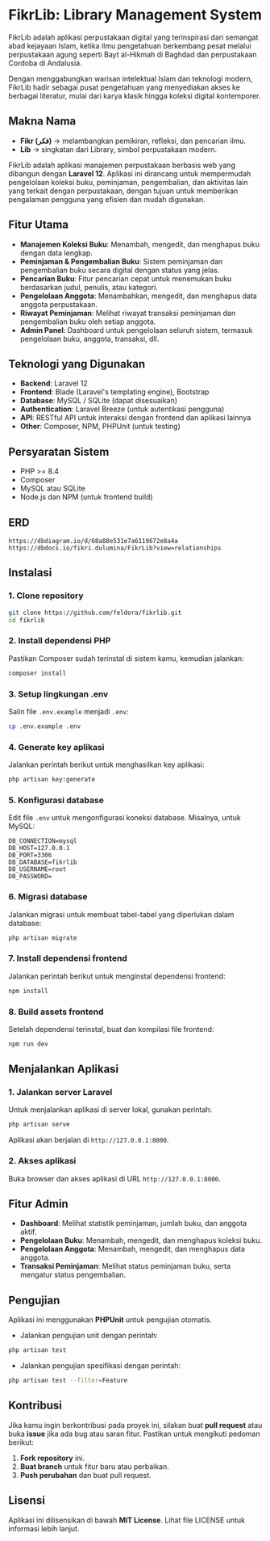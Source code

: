 # FikrLib: Library Management System
FikrLib adalah aplikasi perpustakaan digital yang terinspirasi dari semangat abad kejayaan Islam, ketika ilmu pengetahuan berkembang pesat melalui perpustakaan agung seperti Bayt al-Hikmah di Baghdad dan perpustakaan Cordoba di Andalusia.

Dengan menggabungkan warisan intelektual Islam dan teknologi modern, FikrLib hadir sebagai pusat pengetahuan yang menyediakan akses ke berbagai literatur, mulai dari karya klasik hingga koleksi digital kontemporer.

## Makna Nama

- **Fikr (فكر)** → melambangkan pemikiran, refleksi, dan pencarian ilmu.
- **Lib** → singkatan dari Library, simbol perpustakaan modern.

FikrLib adalah aplikasi manajemen perpustakaan berbasis web yang dibangun dengan **Laravel 12**. Aplikasi ini dirancang untuk mempermudah pengelolaan koleksi buku, peminjaman, pengembalian, dan aktivitas lain yang terkait dengan perpustakaan, dengan tujuan untuk memberikan pengalaman pengguna yang efisien dan mudah digunakan.

## Fitur Utama

- **Manajemen Koleksi Buku**: Menambah, mengedit, dan menghapus buku dengan data lengkap.
- **Peminjaman & Pengembalian Buku**: Sistem peminjaman dan pengembalian buku secara digital dengan status yang jelas.
- **Pencarian Buku**: Fitur pencarian cepat untuk menemukan buku berdasarkan judul, penulis, atau kategori.
- **Pengelolaan Anggota**: Menambahkan, mengedit, dan menghapus data anggota perpustakaan.
- **Riwayat Peminjaman**: Melihat riwayat transaksi peminjaman dan pengembalian buku oleh setiap anggota.
- **Admin Panel**: Dashboard untuk pengelolaan seluruh sistem, termasuk pengelolaan buku, anggota, transaksi, dll.

## Teknologi yang Digunakan

- **Backend**: Laravel 12
- **Frontend**: Blade (Laravel's templating engine), Bootstrap
- **Database**: MySQL / SQLite (dapat disesuaikan)
- **Authentication**: Laravel Breeze (untuk autentikasi pengguna)
- **API**: RESTful API untuk interaksi dengan frontend dan aplikasi lainnya
- **Other**: Composer, NPM, PHPUnit (untuk testing)

## Persyaratan Sistem

- PHP >= 8.4
- Composer
- MySQL atau SQLite
- Node.js dan NPM (untuk frontend build)

## ERD
  `https://dbdiagram.io/d/68a88e531e7a6119672e8a4a`
  `https://dbdocs.io/fikri.dulumina/FikrLib?view=relationships`

## Instalasi

### 1. Clone repository

```bash
git clone https://github.com/feldora/fikrlib.git
cd fikrlib
```

### 2. Install dependensi PHP

Pastikan Composer sudah terinstal di sistem kamu, kemudian jalankan:

```bash
composer install
```

### 3. Setup lingkungan .env

Salin file `.env.example` menjadi `.env`:

```bash
cp .env.example .env
```

### 4. Generate key aplikasi

Jalankan perintah berikut untuk menghasilkan key aplikasi:

```bash
php artisan key:generate
```

### 5. Konfigurasi database

Edit file `.env` untuk mengonfigurasi koneksi database. Misalnya, untuk MySQL:

```env
DB_CONNECTION=mysql
DB_HOST=127.0.0.1
DB_PORT=3306
DB_DATABASE=fikrlib
DB_USERNAME=root
DB_PASSWORD=
```

### 6. Migrasi database

Jalankan migrasi untuk membuat tabel-tabel yang diperlukan dalam database:

```bash
php artisan migrate
```

### 7. Install dependensi frontend

Jalankan perintah berikut untuk menginstal dependensi frontend:

```bash
npm install
```

### 8. Build assets frontend

Setelah dependensi terinstal, buat dan kompilasi file frontend:

```bash
npm run dev
```

## Menjalankan Aplikasi

### 1. Jalankan server Laravel

Untuk menjalankan aplikasi di server lokal, gunakan perintah:

```bash
php artisan serve
```

Aplikasi akan berjalan di `http://127.0.0.1:8000`.

### 2. Akses aplikasi

Buka browser dan akses aplikasi di URL `http://127.0.0.1:8000`.

## Fitur Admin

- **Dashboard**: Melihat statistik peminjaman, jumlah buku, dan anggota aktif.
- **Pengelolaan Buku**: Menambah, mengedit, dan menghapus koleksi buku.
- **Pengelolaan Anggota**: Menambah, mengedit, dan menghapus data anggota.
- **Transaksi Peminjaman**: Melihat status peminjaman buku, serta mengatur status pengembalian.

## Pengujian

Aplikasi ini menggunakan **PHPUnit** untuk pengujian otomatis.

- Jalankan pengujian unit dengan perintah:

```bash
php artisan test
```

- Jalankan pengujian spesifikasi dengan perintah:

```bash
php artisan test --filter=Feature
```

## Kontribusi

Jika kamu ingin berkontribusi pada proyek ini, silakan buat **pull request** atau buka **issue** jika ada bug atau saran fitur. Pastikan untuk mengikuti pedoman berikut:

1. **Fork repository** ini.
2. **Buat branch** untuk fitur baru atau perbaikan.
3. **Push perubahan** dan buat pull request.

## Lisensi

Aplikasi ini dilisensikan di bawah **MIT License**. Lihat file LICENSE untuk informasi lebih lanjut.
